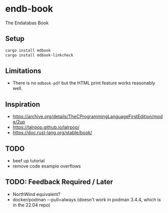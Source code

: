 # endb-book

The Endatabas Book

## Setup

```sh
cargo install mdbook
cargo install mdbook-linkcheck
```

## Limitations

* There is no `mdbook-pdf` but the HTML print feature works reasonably well.

## Inspiration

* https://archive.org/details/TheCProgrammingLanguageFirstEdition/mode/2up
* https://lalrpop.github.io/lalrpop/
* https://doc.rust-lang.org/stable/book/

## TODO

* beef up tutorial
* remove code example overflows

## TODO: Feedback Required / Later

* NorthWind equivalent?
* docker/podman --pull=always (doesn't work in podman 3.4.4, which is in the 22.04 repo)
